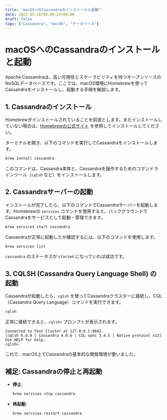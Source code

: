 ```yaml
---
title: "macOSへのCassandraのインストールと起動"
date: 2023-05-16T09:00:23+09:00
draft: false
tags: ["Cassandra", "macOS", "データベース"] 
---
```

<!--more-->
# macOSへのCassandraのインストールと起動

Apache Cassandraは、高い可用性とスケーラビリティを持つオープンソースのNoSQLデータベースです。ここでは、macOS環境にHomebrewを使ってCassandraをインストールし、起動する手順を解説します。

## 1. Cassandraのインストール

Homebrewがインストールされていることを前提とします。まだインストールしていない場合は、[Homebrewの公式サイト](https://brew.sh/index_ja) を参照してインストールしてください。

ターミナルを開き、以下のコマンドを実行してCassandraをインストールします。

```bash
brew install cassandra
```
このコマンドは、Cassandra本体と、Cassandraを操作するためのコマンドラインツール（`cqlsh` など）をインストールします。

## 2. Cassandraサーバーの起動

インストールが完了したら、以下のコマンドでCassandraサーバーを起動します。Homebrewの `services` コマンドを使用すると、バックグラウンドでCassandraをサービスとして起動・管理できます。

```bash
brew services start cassandra
```
Cassandraが正常に起動したか確認するには、以下のコマンドを使用します。
```bash
brew services list
```
`cassandra` のステータスが `started` になっていれば成功です。

## 3. CQLSH (Cassandra Query Language Shell) の起動

Cassandraが起動したら、`cqlsh` を使ってCassandraクラスターに接続し、CQL（Cassandra Query Language）コマンドを実行できます。

```bash
cqlsh
```
正常に接続できると、`cqlsh>` プロンプトが表示されます。

```
Connected to Test Cluster at 127.0.0.1:9042.
[cqlsh 6.0.0 | Cassandra 4.0.6 | CQL spec 3.4.5 | Native protocol v12]
Use HELP for help.
cqlsh> 
```

これで、macOS上でCassandraの基本的な開発環境が整いました。

## 補足: Cassandraの停止と再起動

-   **停止**:
    ```bash
    brew services stop cassandra
    ```
-   **再起動**:
    ```bash
    brew services restart cassandra
    ```